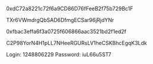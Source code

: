 0xdC72a8221c72f6a9CD86D76fFeeB2f75b729Bc1F 


TXr6VWmdrgQbSAD6DfmgECSar96jRjdYNr 


0xfbac3effa6f3a0725f606866aac3521bd2f1ed2f

C2P98YorN4H1pLL7NHeeRGURsLV1heCSKBhcEgqK3Ldk


Login: 1248806229
Password: iuL66u5ST7
